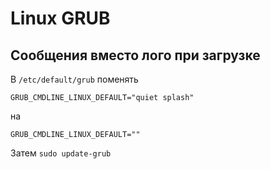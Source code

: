 # Linux GRUB

## Сообщения вместо лого при загрузке

В `/etc/default/grub` поменять

```
GRUB_CMDLINE_LINUX_DEFAULT="quiet splash"
```
    
на

```
GRUB_CMDLINE_LINUX_DEFAULT=""
```

Затем `sudo update-grub`